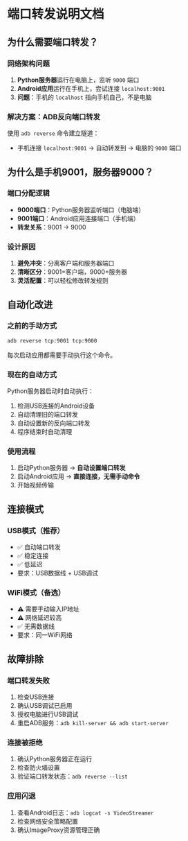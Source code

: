 # 端口转发说明文档

## 为什么需要端口转发？

### 网络架构问题
1. **Python服务器**运行在电脑上，监听 `9000` 端口
2. **Android应用**运行在手机上，尝试连接 `localhost:9001`
3. **问题**：手机的 `localhost` 指向手机自己，不是电脑

### 解决方案：ADB反向端口转发
使用 `adb reverse` 命令建立隧道：
- 手机连接 `localhost:9001` → 自动转发到 → 电脑的 `9000` 端口

## 为什么是手机9001，服务器9000？

### 端口分配逻辑
- **9000端口**：Python服务器监听端口（电脑端）
- **9001端口**：Android应用连接端口（手机端）
- **转发关系**：9001 → 9000

### 设计原因
1. **避免冲突**：分离客户端和服务器端口
2. **清晰区分**：9001=客户端，9000=服务器
3. **灵活配置**：可以轻松修改转发规则

## 自动化改进

### 之前的手动方式
```bash
adb reverse tcp:9001 tcp:9000
```
每次启动应用都需要手动执行这个命令。

### 现在的自动方式
Python服务器启动时自动执行：
1. 检测USB连接的Android设备
2. 自动清理旧的端口转发
3. 自动设置新的反向端口转发
4. 程序结束时自动清理

### 使用流程
1. 启动Python服务器 → **自动设置端口转发**
2. 启动Android应用 → **直接连接，无需手动命令**
3. 开始视频传输

## 连接模式

### USB模式（推荐）
- ✅ 自动端口转发
- ✅ 稳定连接
- ✅ 低延迟
- 要求：USB数据线 + USB调试

### WiFi模式（备选）
- ⚠️ 需要手动输入IP地址
- ⚠️ 网络延迟较高
- ✅ 无需数据线
- 要求：同一WiFi网络

## 故障排除

### 端口转发失败
1. 检查USB连接
2. 确认USB调试已启用
3. 授权电脑进行USB调试
4. 重启ADB服务：`adb kill-server && adb start-server`

### 连接被拒绝
1. 确认Python服务器正在运行
2. 检查防火墙设置
3. 验证端口转发状态：`adb reverse --list`

### 应用闪退
1. 查看Android日志：`adb logcat -s VideoStreamer`
2. 检查网络安全策略配置
3. 确认ImageProxy资源管理正确